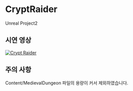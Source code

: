 # CryptRaider

Unreal Project2

## 시연 영상

[![Crypt Raider](https://img.youtube.com/vi/YNdiwpjKp6A/0.jpg)](https://youtu.be/YNdiwpjKp6A)

## 주의 사항

Content/MedievalDungeon 파일의 용량이 커서 제외하였습니다.
